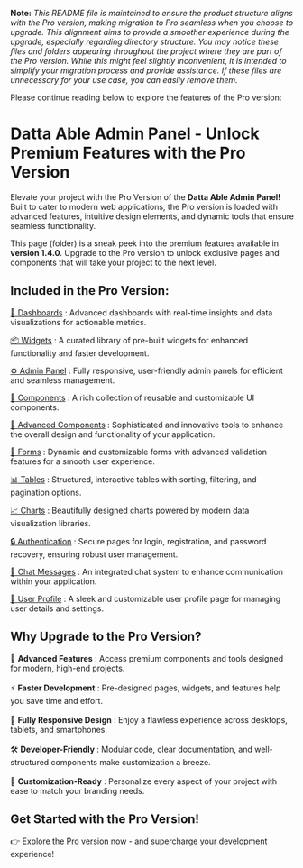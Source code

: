 **Note:** *This README file is maintained to ensure the product structure aligns with the Pro version, making migration to Pro seamless when you choose to upgrade. This alignment aims to provide a smoother experience during the upgrade, especially regarding directory structure. You may notice these files and folders appearing throughout the project where they are part of the Pro version. While this might feel slightly inconvenient, it is intended to simplify your migration process and provide assistance. If these files are unnecessary for your use case, you can easily remove them.*

Please continue reading below to explore the features of the Pro version:

# Datta Able Admin Panel - Unlock Premium Features with the Pro Version

Elevate your project with the Pro Version of the <b>Datta Able Admin Panel!</b> Built to cater to modern web applications, the Pro version is loaded with advanced features, intuitive design elements, and dynamic tools that ensure seamless functionality.

This page (folder) is a sneak peek into the premium features available in <b>version 1.4.0</b>. Upgrade to the Pro version to unlock exclusive pages and components that will take your project to the next level.

## Included in the Pro Version:

[🚀 Dashboards](https://codedthemes.com/demos/admin-templates/datta-able/bootstrap/default/dashboard/index.html) : Advanced dashboards with real-time insights and data visualizations for actionable metrics.

[📦 Widgets](https://codedthemes.com/demos/admin-templates/datta-able/bootstrap/default/widget/w_data.html) : A curated library of pre-built widgets for enhanced functionality and faster development.

[⚙️ Admin Panel](https://codedthemes.com/demos/admin-templates/datta-able/bootstrap/default/admins/course-dashboard.html) : Fully responsive, user-friendly admin panels for efficient and seamless management.

[🔧 Components](https://codedthemes.com/demos/admin-templates/datta-able/bootstrap/default/elements/bc_badges.html) : A rich collection of reusable and customizable UI components.

[🚀 Advanced Components](https://codedthemes.com/demos/admin-templates/datta-able/bootstrap/default/elements/ac_datepicker-component.html) : Sophisticated and innovative tools to enhance the overall design and functionality of your application.

[📝 Forms](https://codedthemes.com/demos/admin-templates/datta-able/bootstrap/default/forms/form_floating.html) : Dynamic and customizable forms with advanced validation features for a smooth user experience.

[📊 Tables](https://codedthemes.com/demos/admin-templates/datta-able/bootstrap/default/table/tbl_bootstrap.html) : Structured, interactive tables with sorting, filtering, and pagination options.

[📈 Charts](https://codedthemes.com/demos/admin-templates/datta-able/bootstrap/default/chart/chart-apex.html) : Beautifully designed charts powered by modern data visualization libraries.

[🔒 Authentication](https://codedthemes.com/demos/admin-templates/datta-able/bootstrap/default/pages/register-v1.html) : Secure pages for login, registration, and password recovery, ensuring robust user management.

[💬 Chat Messages](https://codedthemes.com/demos/admin-templates/datta-able/bootstrap/default/application/chat.html) : An integrated chat system to enhance communication within your application.

[👤 User Profile](https://codedthemes.com/demos/admin-templates/datta-able/bootstrap/default/application/user-profile.html) : A sleek and customizable user profile page for managing user details and settings.

## Why Upgrade to the Pro Version?

🚀 <b>Advanced Features</b> : Access premium components and tools designed for modern, high-end projects. <br/><br/>
⚡ <b>Faster Development</b> : Pre-designed pages, widgets, and features help you save time and effort. <br/><br/>
📱 <b>Fully Responsive Design</b> : Enjoy a flawless experience across desktops, tablets, and smartphones. <br/><br/>
🛠 <b>Developer-Friendly</b> : Modular code, clear documentation, and well-structured components make customization a breeze. <br/><br/>
🎨 <b>Customization-Ready</b> : Personalize every aspect of your project with ease to match your branding needs.

## Get Started with the Pro Version!

👉 [Explore the Pro version now](https://codedthemes.com/item/datta-able-bootstrap-admin-template/) - and supercharge your development experience!
